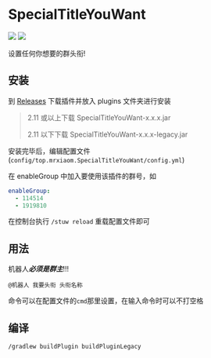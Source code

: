 # SpecialTitleYouWant

[![](https://shields.io/github/downloads/MrXiaoM/SpecialTitleYouWant/total)](https://github.com/MrXiaoM//SpecialTitleYouWant) ![](https://img.shields.io/badge/mirai--console-2.11-blue)

设置任何你想要的群头衔!

## 安装

到 [Releases](https://github.com/MrXiaoM//SpecialTitleYouWant) 下载插件并放入 plugins 文件夹进行安装

> 2.11 或以上下载 SpecialTitleYouWant-x.x.x.jar
> 
> 2.11 以下下载 SpecialTitleYouWant-x.x.x-legacy.jar

安装完毕后，编辑配置文件 (`config/top.mrxiaom.SpecialTitleYouWant/config.yml`)

在 enableGroup 中加入要使用该插件的群号，如

```yaml
enableGroup:
  - 114514
  - 1919810
```

在控制台执行 `/stuw reload` 重载配置文件即可

## 用法

机器人***必须是群主***!!!

```text
@机器人 我要头衔 头衔名称
```

命令可以在配置文件的`cmd`那里设置，在输入命令时可以不打空格

## 编译

```shell
/gradlew buildPlugin buildPluginLegacy
```